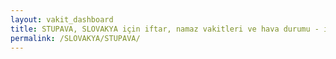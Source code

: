 ```yaml
---
layout: vakit_dashboard
title: STUPAVA, SLOVAKYA için iftar, namaz vakitleri ve hava durumu - ilçe/eyalet seç
permalink: /SLOVAKYA/STUPAVA/
---
```


<script type="text/javascript">
  var GLOBAL_COUNTRY = 'SLOVAKYA';
  var GLOBAL_CITY = 'STUPAVA';
  var GLOBAL_STATE = '';
  var lat = 72;
  var lon = 21;
</script>
